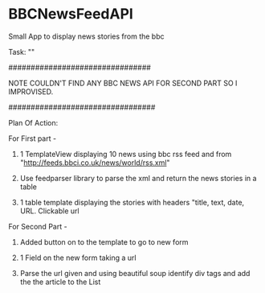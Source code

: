 # BBCNewsFeedAPI
Small App to display news stories from the bbc


Task: ""

################################

NOTE COULDN'T FIND ANY BBC NEWS API FOR SECOND PART SO I IMPROVISED.

#################################

Plan Of Action:

For First part -

1) 1 TemplateView displaying 10 news using bbc rss feed and from "http://feeds.bbci.co.uk/news/world/rss.xml"

2) Use feedparser library to parse the xml and return the news stories in a table

3) 1 table template displaying the stories with headers "title, text, date, URL. Clickable url 


For Second Part -

1) Added button on to the template to go to new form

2) 1 Field on the new form taking a url

3) Parse the url given and using beautiful soup identify div tags and add the the article to the List

